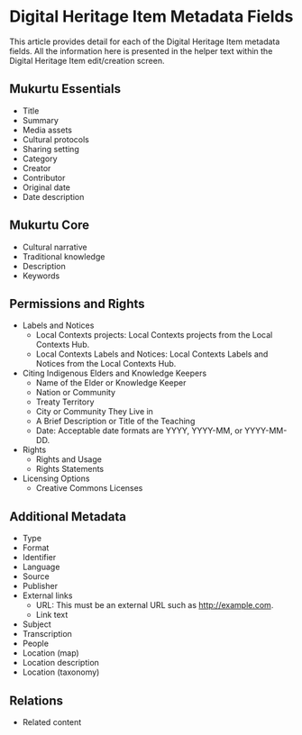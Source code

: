 # Digital Heritage Item Metadata Fields

This article provides detail for each of the Digital Heritage Item metadata fields. All the information here is presented in the helper text within the Digital Heritage Item edit/creation screen. 

## Mukurtu Essentials

- Title
- Summary
- Media assets
- Cultural protocols
- Sharing setting
- Category
- Creator
- Contributor
- Original date
- Date description

## Mukurtu Core

- Cultural narrative
- Traditional knowledge
- Description
- Keywords

## Permissions and Rights

- Labels and Notices
  - Local Contexts projects: Local Contexts projects from the Local Contexts Hub.
  - Local Contexts Labels and Notices: Local Contexts Labels and Notices from the Local Contexts Hub.
- Citing Indigenous Elders and Knowledge Keepers
  - Name of the Elder or Knowledge Keeper
  - Nation or Community
  - Treaty Territory
  - City or Community They Live in
  - A Brief Description or Title of the Teaching
  - Date: Acceptable date formats are YYYY, YYYY-MM, or YYYY-MM-DD.
- Rights
  - Rights and Usage
  - Rights Statements
- Licensing Options
  - Creative Commons Licenses

## Additional Metadata

- Type
- Format
- Identifier
- Language
- Source
- Publisher
- External links
  - URL: This must be an external URL such as http://example.com.
  - Link text 
- Subject
- Transcription
- People
- Location (map)
- Location description
- Location (taxonomy)

## Relations

- Related content
